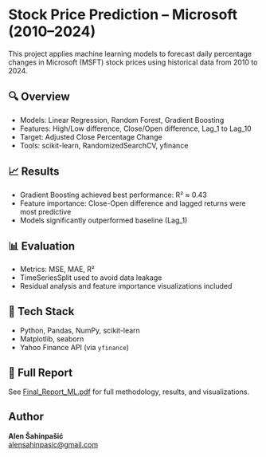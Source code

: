 # Stock Price Prediction – Microsoft (2010–2024)

This project applies machine learning models to forecast daily percentage changes in Microsoft (MSFT) stock prices using historical data from 2010 to 2024.

## 🔍 Overview
- Models: Linear Regression, Random Forest, Gradient Boosting
- Features: High/Low difference, Close/Open difference, Lag_1 to Lag_10
- Target: Adjusted Close Percentage Change
- Tools: scikit-learn, RandomizedSearchCV, yfinance

## 📈 Results
- Gradient Boosting achieved best performance: R² ≈ 0.43
- Feature importance: Close-Open difference and lagged returns were most predictive
- Models significantly outperformed baseline (Lag_1)

## 📊 Evaluation
- Metrics: MSE, MAE, R²
- TimeSeriesSplit used to avoid data leakage
- Residual analysis and feature importance visualizations included

## 🧰 Tech Stack
- Python, Pandas, NumPy, scikit-learn
- Matplotlib, seaborn
- Yahoo Finance API (via `yfinance`)

## 📄 Full Report
See [Final_Report_ML.pdf](Final_Report_ML.pdf) for full methodology, results, and visualizations.

## Author
**Alen Šahinpašić**  
alensahinpasic@gmail.com
